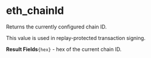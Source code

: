 # eth\_chainId

Returns the currently configured chain ID.&#x20;

This value is used in replay-protected transaction signing.

**Result Fields**`{hex}` - hex of the current chain ID.
